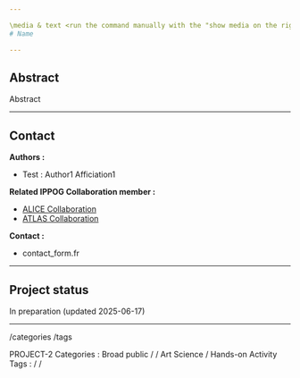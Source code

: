 ```yaml
---

\media & text <run the command manually with the "show media on the right option">
# Name

---
```


## Abstract
Abstract

---

## Contact

<b>Authors  : </b>
- Test  :  Author1 Afficiation1 

<b>Related IPPOG Collaboration member :</b>
- [ALICE Collaboration](https://ippog.org/members/alice-collaboration)
- [ATLAS Collaboration](https://ippog.org/members/atlas-collaboration)

<b>Contact :</b>
- contact_form.fr

---

## Project status
In preparation (updated 2025-06-17)

---

/categories <command need to be input manually>
/tags <command need to be input manually>

<Manually add the categories and tags then remove everything bellow>
PROJECT-2
Categories : Broad public /  / Art Science / Hands-on Activity
Tags :  /  / 